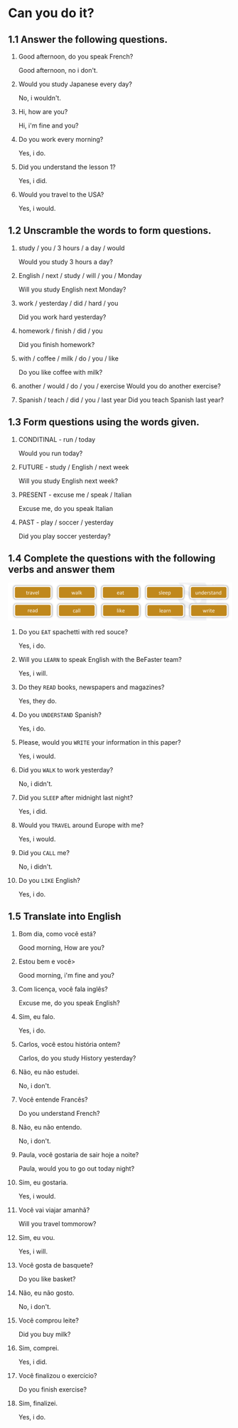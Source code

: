 # Can you do it?

## 1.1 Answer the following questions.

1. Good afternoon, do you speak French? <p>
Good afternoon, no i don't.

2. Would you study Japanese every day? <p>
No, i wouldn't.

3. Hi, how are you? <p>
Hi, i'm fine and you?

4. Do you work every morning? <p>
Yes, i do.

5. Did you understand the lesson 1? <p>
Yes, i did.

6. Would you travel to the USA? <p>
Yes, i would.

## 1.2 Unscramble the words to form questions.

1. study / you / 3 hours / a day / would <p>
Would you study 3 hours a day?

2. English / next / study / will / you / Monday <p>
Will you study English next Monday?

3. work / yesterday / did / hard / you <p>
Did you work hard yesterday?

4. homework / finish / did / you <p>
Did you finish homework?

5. with / coffee / milk / do / you / like <p>
Do you like coffee with milk?

6. another / would / do / you / exercise
Would you do another exercise?

7. Spanish / teach / did / you / last year
Did you teach Spanish last year?

## 1.3 Form questions using the words given.

1. CONDITINAL - run / today <p>
Would you run today?

2. FUTURE - study / English / next week <p>
Will you study English next week?

3. PRESENT - excuse me / speak / Italian <p>
Excuse me, do you speak Italian

4. PAST - play / soccer / yesterday <p>
Did you play soccer yesterday?

## 1.4 Complete the questions with the following verbs and answer them

![lesson1](img/english-words.png)

1. Do you `EAT` spachetti with red souce? <p>
Yes, i do.

2. Will you `LEARN` to speak English with the BeFaster team? <p>
Yes, i will.

3. Do they `READ` books, newspapers and magazines? <p>
Yes, they do.

4. Do you `UNDERSTAND` Spanish? <p>
Yes, i do.

5. Please, would you `WRITE` your information in this paper? <p>
Yes, i would.

6. Did you `WALK` to work yesterday? <p>
No, i didn't.

7. Did you `SLEEP` after midnight last night? <p>
Yes, i did.

8. Would you `TRAVEL` around Europe with me? <p>
Yes, i would.

9. Did you `CALL` me? <p>
No, i didn't.

10. Do you `LIKE` English? <p>
Yes, i do.

## 1.5 Translate into English

1. Bom dia, como você está? <p>
Good morning, How are you? <p>

2. Estou bem e você> <p>
Good morning, i'm fine and you?

3. Com licença, você fala inglês? <p>
Excuse me, do you speak English?

4. Sim, eu falo. <p>
Yes, i do.

5. Carlos, você estou história ontem? <p>
Carlos, do you study History yesterday?

6. Não, eu não estudei. <p>
No, i don't.

7. Você entende Francês? <p>
Do you understand French?

8. Não, eu não entendo. <p>
No, i don't.

9. Paula, você gostaria de sair hoje a noite? <p>
Paula, would you to go out today night?

10. Sim, eu gostaria. <p>
Yes, i would.

11. Você vai viajar amanhã? <p>
Will you travel tommorow? <p>

12. Sim, eu vou. <p>
Yes, i will.

13. Você gosta de basquete? <p>
Do you like basket?

14. Não, eu não gosto. <p>
No, i don't.

15. Você comprou leite? <p>
Did you buy milk?

16. Sim, comprei. <p>
Yes, i did.

17. Você finalizou o exercício? <p>
Do you finish exercise?

18. Sim, finalizei. <p>
Yes, i do.